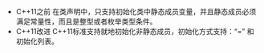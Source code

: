+ C++11之前
在类声明中，只支持初始化类中静态成员变量，并且静态成员必须满足常量性，而且是整型或者枚举类型条件。
+ C++11改进
C++11标准支持就地初始化非静态成员，初始化方式支持：“=” 和初始化列表。
